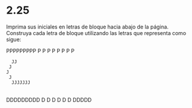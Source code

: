 # 2.25 

Imprima sus iniciales en letras de bloque hacia abajo de la página. Construya cada letra de bloque utilizando las letras que representa como sigue:

PPPPPPPPP
		 P	  P
		 P	  P
		 P	  P
		  P P 
	
		  

	  JJ
	 J
	J  
	 J 
	  JJJJJJJ


​	  
	DDDDDDDDD
	D       D
	D       D
	 D     D
	  DDDDD  

